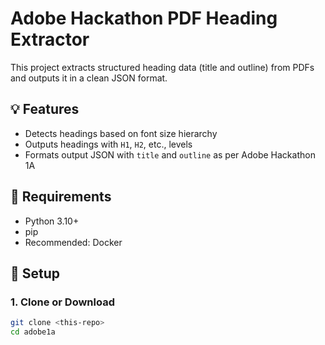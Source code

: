 # Adobe Hackathon PDF Heading Extractor

This project extracts structured heading data (title and outline) from PDFs and outputs it in a clean JSON format.

## 💡 Features
- Detects headings based on font size hierarchy
- Outputs headings with `H1`, `H2`, etc., levels
- Formats output JSON with `title` and `outline` as per Adobe Hackathon 1A

## 🧩 Requirements

- Python 3.10+
- pip
- Recommended: Docker

## 🔧 Setup

### 1. Clone or Download

```bash
git clone <this-repo>
cd adobe1a

